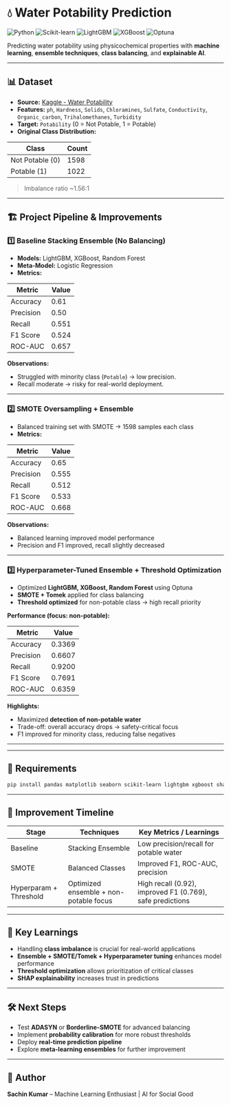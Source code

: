
# 💧 Water Potability Prediction

![Python](https://img.shields.io/badge/Python-3.11-blue) ![Scikit-learn](https://img.shields.io/badge/Scikit--Learn-1.2-green) ![LightGBM](https://img.shields.io/badge/LightGBM-3.3-orange) ![XGBoost](https://img.shields.io/badge/XGBoost-1.7-red) ![Optuna](https://img.shields.io/badge/Optuna-3.1-purple)

Predicting water potability using physicochemical properties with **machine learning**, **ensemble techniques**, **class balancing**, and **explainable AI**.

---

## 📊 Dataset

* **Source:** [Kaggle - Water Potability](https://www.kaggle.com/datasets/adityakadiwal/water-potability)
* **Features:** `ph`, `Hardness`, `Solids`, `Chloramines`, `Sulfate`, `Conductivity`, `Organic_carbon`, `Trihalomethanes`, `Turbidity`
* **Target:** `Potability` (0 = Not Potable, 1 = Potable)
* **Original Class Distribution:**

| Class           | Count |
| --------------- | ----- |
| Not Potable (0) | 1598  |
| Potable (1)     | 1022  |

> Imbalance ratio ~1.56:1

---

## 🏗 Project Pipeline & Improvements

### 1️⃣ Baseline Stacking Ensemble (No Balancing)

* **Models:** LightGBM, XGBoost, Random Forest
* **Meta-Model:** Logistic Regression
* **Metrics:**

| Metric    | Value |
| --------- | ----- |
| Accuracy  | 0.61  |
| Precision | 0.50  |
| Recall    | 0.551 |
| F1 Score  | 0.524 |
| ROC-AUC   | 0.657 |

**Observations:**

* Struggled with minority class (`Potable`) → low precision.
* Recall moderate → risky for real-world deployment.

---

### 2️⃣ SMOTE Oversampling + Ensemble

* Balanced training set with SMOTE → 1598 samples each class
* **Metrics:**

| Metric    | Value |
| --------- | ----- |
| Accuracy  | 0.65  |
| Precision | 0.555 |
| Recall    | 0.512 |
| F1 Score  | 0.533 |
| ROC-AUC   | 0.668 |

**Observations:**

* Balanced learning improved model performance
* Precision and F1 improved, recall slightly decreased

---

### 3️⃣ Hyperparameter-Tuned Ensemble + Threshold Optimization

* Optimized **LightGBM, XGBoost, Random Forest** using Optuna
* **SMOTE + Tomek** applied for class balancing
* **Threshold optimized** for non-potable class → high recall priority

**Performance (focus: non-potable):**

| Metric    | Value  |
| --------- | ------ |
| Accuracy  | 0.3369 |
| Precision | 0.6607 |
| Recall    | 0.9200 |
| F1 Score  | 0.7691 |
| ROC-AUC   | 0.6359 |

**Highlights:**

* Maximized **detection of non-potable water**
* Trade-off: overall accuracy drops → safety-critical focus
* F1 improved for minority class, reducing false negatives

---

---

## 🔧 Requirements

```bash
pip install pandas matplotlib seaborn scikit-learn lightgbm xgboost shap imbalanced-learn optuna
```

---

## 🚀 Improvement Timeline

| Stage                  | Techniques                             | Key Metrics / Learnings                                   |
| ---------------------- | -------------------------------------- | --------------------------------------------------------- |
| Baseline               | Stacking Ensemble                      | Low precision/recall for potable water                    |
| SMOTE                  | Balanced Classes                       | Improved F1, ROC-AUC, precision                           |
| Hyperparam + Threshold | Optimized ensemble + non-potable focus | High recall (0.92), improved F1 (0.769), safe predictions |

---

## 📌 Key Learnings

* Handling **class imbalance** is crucial for real-world applications
* **Ensemble + SMOTE/Tomek + Hyperparameter tuning** enhances model performance
* **Threshold optimization** allows prioritization of critical classes
* **SHAP explainability** increases trust in predictions

---

## 🛠 Next Steps

* Test **ADASYN** or **Borderline-SMOTE** for advanced balancing
* Implement **probability calibration** for more robust thresholds
* Deploy **real-time prediction pipeline**
* Explore **meta-learning ensembles** for further improvement

---

## 👤 Author

**Sachin Kumar** – Machine Learning Enthusiast | AI for Social Good


